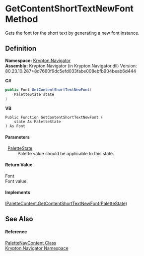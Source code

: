 # GetContentShortTextNewFont Method


Gets the font for the short text by generating a new font instance.



## Definition
**Namespace:** <a href="a21ac074-d119-3dc6-bd1c-d3a12c0128bc.md">Krypton.Navigator</a>  
**Assembly:** Krypton.Navigator (in Krypton.Navigator.dll) Version: 80.23.10.287+8d7660f9dc5efd033fabe008ebfb904beab6d444

**C#**
``` C#
public Font GetContentShortTextNewFont(
	PaletteState state
)
```
**VB**
``` VB
Public Function GetContentShortTextNewFont ( 
	state As PaletteState
) As Font
```



#### Parameters
<dl><dt>  <a href="93e626cd-00cf-240e-06c6-ab4d47e982ba.md">PaletteState</a></dt><dd>Palette value should be applicable to this state.</dd></dl>

#### Return Value
Font  
Font value.

#### Implements
<a href="ec5d76b4-9048-ea44-0324-0372e840b498.md">IPaletteContent.GetContentShortTextNewFont(PaletteState)</a>  


## See Also


#### Reference
<a href="ab057b88-7471-f3d7-5258-1b0b8e66d8be.md">PaletteNavContent Class</a>  
<a href="a21ac074-d119-3dc6-bd1c-d3a12c0128bc.md">Krypton.Navigator Namespace</a>  
